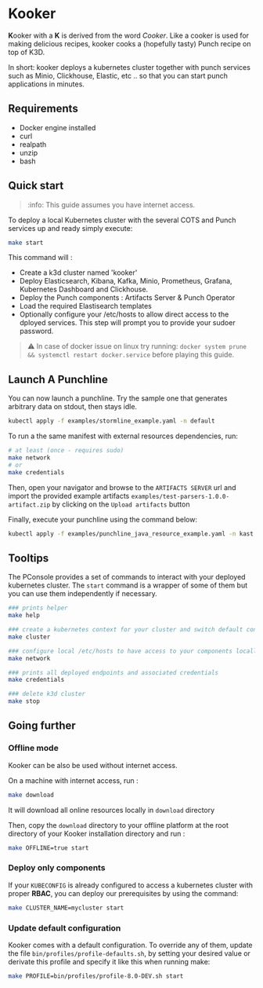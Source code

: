 # Kooker

**K**ooker with a **K** is derived from the word *Cooker*. Like a cooker is used for 
making delicious recipes, kooker cooks a (hopefully tasty) Punch recipe on top of K3D.

In short: kooker deploys a kubernetes cluster together with punch services such as Minio,
Clickhouse, Elastic, etc .. so that you can start punch applications in minutes.  

## Requirements

- Docker engine installed
- curl 
- realpath 
- unzip
- bash

## Quick start

> :info: This guide assumes you have internet access.

To deploy a local Kubernetes cluster with the several COTS and Punch services up and ready simply execute: 

```sh
make start
```

This command will : 

- Create a k3d cluster named 'kooker'
- Deploy Elasticsearch, Kibana, Kafka, Minio, Prometheus, Grafana, Kubernetes Dashboard and Clickhouse.
- Deploy the Punch components : Artifacts Server & Punch Operator
- Load the required Elastisearch templates 
- Optionally configure your /etc/hosts to allow direct access to the dployed services. This step will prompt you to provide your sudoer password.

> :warning: In case of docker issue on linux try running: `docker system prune && systemctl restart docker.service` before playing this guide.

## Launch A Punchline

You can now launch a punchline. Try the sample one that generates arbitrary data on stdout, then stays idle. 

```sh
kubectl apply -f examples/stormline_example.yaml -n default
```


To run a the same manifest with external resources dependencies, run: 

```sh
# at least (once - requires sudo)
make network
# or 
make credentials
```

Then, open your navigator and browse to the `ARTIFACTS SERVER` url and import the provided example artifacts `examples/test-parsers-1.0.0-artifact.zip` by clicking on the `Upload artifacts` button

Finally, execute your punchline using the command below: 

```sh
kubectl apply -f examples/punchline_java_resource_example.yaml -n kast
```

## Tooltips

The PConsole provides a set of commands to interact with your deployed kubernetes cluster. The `start` command is a wrapper of some of them but you can use them independently if necessary. 

```sh
### prints helper 
make help

### create a kubernetes context for your cluster and switch default context to the newly created one
make cluster 

### configure local /etc/hosts to have access to your components locally (requires sudo)
make network 

### prints all deployed endpoints and associated credentials
make credentials

### delete k3d cluster
make stop
```

## Going further

### Offline mode

Kooker can be also be used without internet access. 

On a machine with internet access, run : 

```sh
make download 
```

It will download all online resources locally in `download` directory

Then, copy the `download` directory to your offline platform at the root directory of your Kooker installation directory and run : 

```sh
make OFFLINE=true start
```

### Deploy only components

If your `KUBECONFIG` is already configured to access a kubernetes cluster with proper **RBAC**, you can deploy our prerequisites by using the command:

```sh
make CLUSTER_NAME=mycluster start
```

### Update default configuration

Kooker comes with a default configuration.
To override any of them, update the file `bin/profiles/profile-defaults.sh`, by setting your desired value or derivate this profile and specify it like this when running make: 

```sh
make PROFILE=bin/profiles/profile-8.0-DEV.sh start
```
